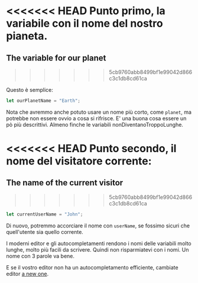 <<<<<<< HEAD
Punto primo, la variabile con il nome del nostro pianeta.
=======
## The variable for our planet
>>>>>>> 5cb9760abb8499bf1e99042d866c3c1db8cd61ca

Questo è semplice:

```js
let ourPlanetName = "Earth";
```

Nota che avremmo anche potuto usare un nome più corto, come `planet`, ma potrebbe non essere ovvio a cosa si rifrisce. E' una buona cosa essere un pò più descrittivi. Almeno finche le variabili nonDiventanoTroppoLunghe.

<<<<<<< HEAD
Punto secondo, il nome del visitatore corrente:
=======
## The name of the current visitor
>>>>>>> 5cb9760abb8499bf1e99042d866c3c1db8cd61ca

```js
let currentUserName = "John";
```

Di nuovo, potremmo accorciare il nome con `userName`, se fossimo sicuri che quell'utente sia quello corrente.

I moderni editor e gli autocompletamenti rendono i nomi delle variabili molto lunghe, molto più facili da scrivere. Quindi non risparmiatevi con i nomi. Un nome con 3 parole va bene. 

E se il vostro editor non ha un autocompletamento efficiente, cambiate editor [a new one](/code-editors).
